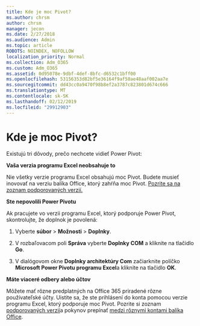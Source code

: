 ```yaml
---
title: Kde je moc Pivot?
ms.author: chrsm
author: chrsm
manager: jecon
ms.date: 2/27/2018
ms.audience: Admin
ms.topic: article
ROBOTS: NOINDEX, NOFOLLOW
localization_priority: Normal
ms.collection: Adm_O365
ms.custom: Adm_O365
ms.assetid: 0d95078e-9dbf-4def-8bfc-d6532c1bff00
ms.openlocfilehash: 53156353d82bf5e36164f9af58ae48aaf002aa7e
ms.sourcegitcommit: dd43cc0a9470f98b8ef2a3787c823801d674c666
ms.translationtype: MT
ms.contentlocale: sk-SK
ms.lasthandoff: 02/12/2019
ms.locfileid: "29912903"
---
```

# <a name="where-is-power-pivot"></a>Kde je moc Pivot?

Existujú tri dôvody, prečo nechcete vidieť Power Pivot:
  
 **Vaša verzia programu Excel neobsahuje to**
  
Nie všetky verzie programu Excel obsahujú moc Pivot. Budete musieť inovovať na verziu balíka Office, ktorý zahŕňa moc Pivot. [Pozrite sa na zoznam podporovaných verzií.](https://support.office.com/article/aa64e217-4b6e-410b-8337-20b87e1c2a4b.aspx)
  
 **Ste nepovolili Power Pivotu**
  
Ak pracujete vo verzii programu Excel, ktorý podporuje Power Pivot, skontrolujte, že doplnok je povolená:
  
1. Vyberte **súbor** \> **Možnosti** \> **Doplnky**.
    
2. V rozbaľovacom poli **Správa** vyberte **Doplnky COM** a kliknite na tlačidlo **Go**.
    
3. V dialógovom okne **Doplnky architektúry Com** začiarknite políčko **Microsoft Power Pivotu programu Excel**a kliknite na tlačidlo **OK**. 
    
 **Máte viaceré odbery alebo účtov**
  
Môžete mať rôzne predplatných na Office 365 priradené rôzne používateľské účty. Uistite sa, že ste prihlásení do konta pomocou verzie programu Excel, ktorý podporuje moc Pivot. Pozrite si zoznam [podporovaných verzií](https://support.office.com/article/aa64e217-4b6e-410b-8337-20b87e1c2a4b.aspx)a pokynov prepínať [medzi rôznymi kontami balíka Office](https://support.office.com/article/b9582171-fd1f-4284-9846-bdd72bb28426.aspx#BKMK_WebSwitchAccounts).
  

